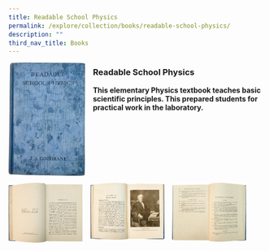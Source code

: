 ```yaml
---
title: Readable School Physics
permalink: /explore/collection/books/readable-school-physics/
description: ""
third_nav_title: Books
---
```

<img src="/images/rsp1.png" style="width:30%;margin-right:15px;" align = "left">

### **Readable School Physics**

<b>This elementary Physics textbook teaches basic scientific principles. This prepared students for practical work in the laboratory.</b>

<br clear="left">

<p><a href="https://staging.d1yxymztqoj7qn.amplifyapp.com/images/rsp2.png">  
<img src="/images/rsp2.png" style="width:29%;margin-right:15px;" align = "left">
</a></p>

<p><a href="https://staging.d1yxymztqoj7qn.amplifyapp.com/images/rsp3.png">  
<img src="/images/rsp3.png" style="width:29%;margin-right:15px;" align = "left">
</a></p>

<p><a href="https://staging.d1yxymztqoj7qn.amplifyapp.com/images/rsp4.png">  
<img src="/images/rsp4.png" style="width:29%;margin-right:15px;" align = "left">
</a></p>